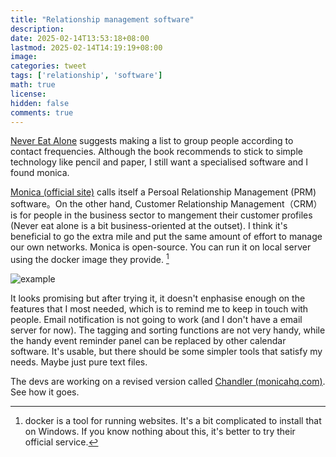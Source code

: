 ```yaml
---
title: "Relationship management software"
description: 
date: 2025-02-14T13:53:18+08:00
lastmod: 2025-02-14T14:19:19+08:00
image: 
categories: tweet
tags: ['relationship', 'software']
math: true
license: 
hidden: false
comments: true
---
```


[Never Eat Alone](/en/skill/right-sider/#keith-ferrazzi-tahl-raz---never-eat-alone--and-other-secrets-to-success-one-relationship-at-a-time) suggests making a list to group people according to contact frequencies. Although the book recommends to stick to simple technology like pencil and paper, I still want a specialised software and I found monica.

[Monica (official site)](https://www.monicahq.com/) calls itself a Persoal Relationship Management (PRM) software。On the other hand, Customer Relationship Management（CRM）is for people in the business sector to mangement their customer profiles (Never eat alone is a bit business-oriented at the outset). I think it's beneficial to go the extra mile and put the same amount of effort to manage our own networks. Monica is open-source. You can run it on local server using the docker image they provide. [^1] 

![example](https://www.monicahq.com/img/dashboard.png)

It looks promising but after trying it, it doesn't enphasise enough on the features that I most needed, which is to remind me to keep in touch with people. Email notification is not going to work (and I don't have a email server for now). The tagging and sorting functions are not very handy, while the handy event reminder panel can be replaced by other calendar software. It's usable, but there should be some simpler tools that satisfy my needs. Maybe just pure text files.

The devs are working on a revised version called [Chandler (monicahq.com)](https://www.monicahq.com/blog/chandler-is-in-beta). See how it goes.

[^1]: docker is a tool for running websites. It's a bit complicated to install that on  Windows. If you know nothing about this, it's better to try their official service.

